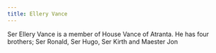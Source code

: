 ```yaml
---
title: Ellery Vance
---
```


Ser Ellery Vance is a member of House Vance of Atranta. He has four brothers; Ser Ronald, Ser Hugo, Ser Kirth and Maester Jon


